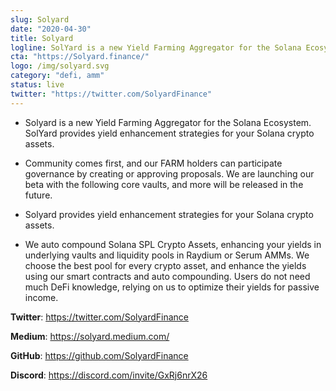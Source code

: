 ```yaml
---
slug: Solyard
date: "2020-04-30"
title: Solyard
logline: SolYard is a new Yield Farming Aggregator for the Solana Ecosystem. SolYard provides yield enhancement strategies for your Solana crypto assets.
cta: "https://Solyard.finance/"
logo: /img/solyard.svg
category: "defi, amm"
status: live
twitter: "https://twitter.com/SolyardFinance"
---
```


- Solyard is a new Yield Farming Aggregator for the Solana Ecosystem. SolYard provides yield enhancement strategies for your Solana crypto assets.

- Community comes first, and our FARM holders can participate governance by creating or approving proposals. We are launching our beta with the following core vaults, and more will be released in the future.

- Solyard provides yield enhancement strategies for your Solana crypto assets.

- We auto compound Solana SPL Crypto Assets, enhancing your yields in underlying vaults and liquidity pools in Raydium or Serum AMMs. We choose the best pool for every crypto asset, and enhance the yields using our smart contracts and auto compounding. Users do not need much DeFi knowledge, relying on us to optimize their yields for passive income.

**Twitter**: https://twitter.com/SolyardFinance

**Medium**: https://solyard.medium.com/

**GitHub**: https://github.com/SolyardFinance

**Discord**: https://discord.com/invite/GxRj6nrX26
